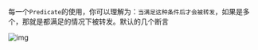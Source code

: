 每一个`Predicate`的使用，你可以理解为：`当满足这种条件后才会被转发`，如果是多个，那就是都满足的情况下被转发。默认的几个断言

![img](../../../../\study-notes\sources\springcloud\1450135-20191022114243645-371057197.png)